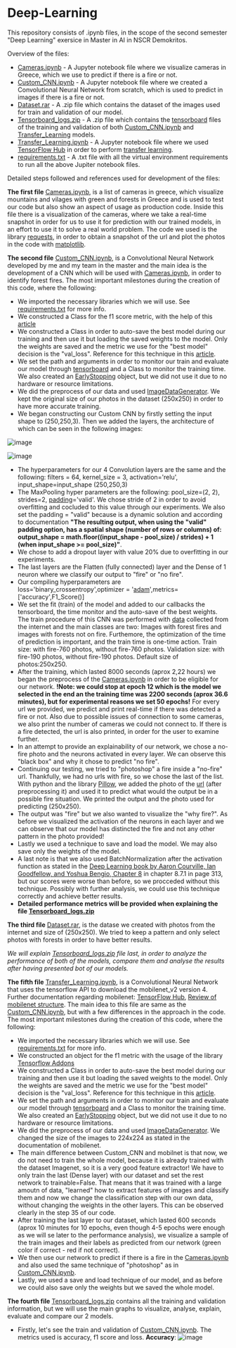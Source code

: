 # Deep-Learning
This repository consists of .ipynb files, in the scope of the second semester "Deep Learning" exersice in Master in AI in NSCR Demokritos.

Overview of the files:
* [Cameras.ipynb](https://github.com/Andreas-Stefopoulos/Deep-Learning/blob/main/Cameras.ipynb) - A Jupyter notebook file where we visualize cameras in Greece, which we use to predict if there is a fire or not.
* [Custom_CNN.ipynb](https://github.com/Andreas-Stefopoulos/Deep-Learning/blob/main/Custom_CNN.ipynb) - A Jupyter notebook file where we created a Convolutional Neural Network from scratch, which is used to predict in images if there is a fire or not.
* [Dataset.rar](https://github.com/Andreas-Stefopoulos/Deep-Learning/blob/main/Dataset.rar) - A .zip file which contains the dataset of the images used for train and validation of our model.
* [Tensorboard_logs.zip](https://github.com/Andreas-Stefopoulos/Deep-Learning/blob/main/Tensorboard_logs.zip) - A .zip file which contains the [tensorboard](https://www.tensorflow.org/tensorboard) files of the training and validation of both [Custom_CNN.ipynb](https://github.com/Andreas-Stefopoulos/Deep-Learning/blob/main/Custom_CNN.ipynb) and [Transfer_Learning](https://github.com/Andreas-Stefopoulos/Deep-Learning/blob/main/Transfer_Learning.ipynb) models.
* [Transfer_Learning.ipynb](https://github.com/Andreas-Stefopoulos/Deep-Learning/blob/main/Transfer_Learning.ipynb) - A Jupyter notebook file where we used [TensorFlow Hub](https://www.tensorflow.org/hub) in order to perform [transfer learning](https://www.tensorflow.org/tutorials/images/transfer_learning).
* [requirements.txt](https://github.com/Andreas-Stefopoulos/Deep-Learning/blob/main/requirements.txt) - A .txt file with all the virtual environment requirements to run all the above Jupiter notebook files.

Detailed steps followed and references used for development of the files:

**The first file** [Cameras.ipynb](https://github.com/Andreas-Stefopoulos/Deep-Learning/blob/main/Cameras.ipynb), is a list of cameras in greece, which visualize mountains and vilages with green and forests in Greece and is used to test our code but also show an aspect of usage as production code. Inside this file there is a visualization of the cameras, where we take a real-time snapshot in order for us to use it for prediction with our trained models, in an effort to use it to solve a real world problem. The code we used is the library [requests](https://realpython.com/python-requests/), in order to obtain a snapshot of the url and plot the photos in the code with [matplotlib](https://matplotlib.org/).

**The second file** [Custom_CNN.ipynb](https://github.com/Andreas-Stefopoulos/Deep-Learning/blob/main/Custom_CNN.ipynb), is a Convolutional Neural Network developed by me and my team in the master and the main idea is the development of a CNN which will be used with [Cameras.ipynb](https://github.com/Andreas-Stefopoulos/Deep-Learning/blob/main/Cameras.ipynb), in order to identify forest fires. The most important milestones during the creation of this code, where the following:

* We imported the necessary libraries which we will use. See [requirements.txt](https://github.com/Andreas-Stefopoulos/Deep-Learning/blob/main/requirements.txt) for more info.
* We constructed a Class for the f1 score metric, with the help of this [article](https://stackoverflow.com/questions/64474463/custom-f1-score-metric-in-tensorflow)
* We constructed a Class in order to auto-save the best model during our training and then use it but loading the saved weights to the model. Only the weights are saved and the metric we use for the "best model" decision is the "val_loss". Reference for this technique in this [article](https://stackoverflow.com/questions/61630990/tensorflow-callback-how-to-save-best-model-on-the-memory-not-on-the-disk).
* We set the path and arguments in order to monitor our train and evaluate our model through [tensorboard](https://www.tensorflow.org/tensorboard) and a Class to monitor the training time. We also created an [EarlyStopping](https://www.tensorflow.org/api_docs/python/tf/keras/callbacks/EarlyStopping) object, but we did not use it due to no hardware or resource limitations.
* We did the preprocess of our data and used [ImageDataGenerator](https://www.tensorflow.org/api_docs/python/tf/keras/preprocessing/image/ImageDataGenerator). We kept the original size of our photos in the dataset (250x250) in order to have more accurate training.
* We began constructing our Custom CNN by firstly setting the input shape to (250,250,3). Then we added the layers, the architecture of which can be seen in the following images:  

![image](https://user-images.githubusercontent.com/75940880/124357191-eaba2a80-dc22-11eb-9e39-fcecb290eccd.png) 

![image](https://user-images.githubusercontent.com/75940880/124357249-366cd400-dc23-11eb-874a-e7f768926bce.png)

* The hyperparameters for our 4 Convolution layers are the same and the following:
       filters = 64,
       kernel_size = 3, 
       activation='relu',
       input_shape=input_shape (250,250,3)
* The MaxPooling hyper parameters are the following: pool_size=(2, 2), strides=2, [padding](https://www.tensorflow.org/api_docs/python/tf/keras/layers/MaxPool2D)='valid'. We chose stride of 2 in order to avoid overfitting and cocluded to this value through our experiments. We also set the padding = "valid" because is a dynamic solution and according to documentation **"The resulting output, when using the "valid" padding option, has a spatial shape (number of rows or columns) of: output_shape = math.floor((input_shape - pool_size) / strides) + 1 (when input_shape >= pool_size)"**.
* We chose to add a dropout layer with value 20% due to overfitting in our experiments.
* The last layers are the Flatten (fully connected) layer and the Dense of 1 neuron where we classify our output to "fire" or "no fire". 
* Our compiling hyperparameters are loss='binary_crossentropy',optimizer = '[adam](https://www.tensorflow.org/api_docs/python/tf/keras/optimizers/Adam)',metrics=['accuracy',F1_Score()]
* We set the fit (train) of the model and added to our callbacks the tensorboard, the time monitor and the auto-save of the best weights. The train procedure of this CNN was performed with [data](https://github.com/Andreas-Stefopoulos/Deep-Learning/blob/main/Dataset.rar) collected from the internet and the main classes are two: Images with forest fires and images with forests not on fire. Furthemore, the optimization of the time of prediction is important, and the train time is one-time action. Train size: with fire-760 photos, without fire-760 photos. Validation size: with fire-190 photos, without fire-190 photos. Default size of photos:250x250.
* After the training, which lasted 8000 seconds (aprox 2,22 hours) we began the preprocess of the [Cameras.ipynb](https://github.com/Andreas-Stefopoulos/Deep-Learning/blob/main/Cameras.ipynb) in order to be eligible for our network. **!Note: we could stop at epoch 12 which is the model we selected in the end an the training time was 2200 seconds (aprox 36.6 minutes), but for experimental reasons we set 50 epochs!** For every url we provided, we predict and print real-time if there was detected a fire or not. Also due to possible issues of connection to some cameras, we also print the number of cameras we could not connect to. If there is a fire detected, the url is also printed, in order for the user to examine further.
* In an attempt to provide an explainability of our network, we chose a no-fire photo and the neurons activated in every layer. We can observe this "black box" and why it chose to predict "no fire".
* Continuing our testing, we tried to "photoshop" a fire inside a "no-fire" url. Thankfully, we had no urls with fire, so we chose the last of the list. With python and the library [Pillow](https://pillow.readthedocs.io/en/stable/), we added the photo of the [url](https://wallpaperaccess.com/full/1817829.jpg) (after preprocessing it) and used it to predict what would the output be in a possible fire situation. We printed the output and the photo used for predicting (250x250).
* The output was "fire" but we also wanted to visualize the "why fire?". As before we visualized the activation of the neurons in each layer and we can observe that our model has distincted the fire and not any other pattern in the photo provided!
* Lastly we used a technique to save and load the model. We may also save only the weights of the model.
* A last note is that we also used BatchNormalization after the activation function as stated in the [Deep Learning book by Aaron Courville, Ian Goodfellow, and Yoshua Bengio, Chapter 8](https://www.deeplearningbook.org/contents/optimization.html) in chapter 8.7.1 in page 313, but our scores were worse than before, so we procceded without this technique. Possibly with further analysis, we could use this technique correctly and achieve better results.
* ****Detailed performance metrics will be provided when explaining the file [Tensorboard_logs.zip](https://github.com/Andreas-Stefopoulos/Deep-Learning/blob/main/Tensorboard_logs.zip)****

**The third file** [Dataset.rar](https://github.com/Andreas-Stefopoulos/Deep-Learning/blob/main/Dataset.rar), is the datase we created with photos from the internet and size of (250x250). We tried to keep a pattern and only select photos with forests in order to have better results.

_We will explain [Tensorboard_logs.zip](https://github.com/Andreas-Stefopoulos/Deep-Learning/blob/main/Tensorboard_logs.zip) file last, in order to analyze the performance of both of the models, compare them and analyse the results after having presented bot of our models._

**The fifth file** [Transfer_Learning.ipynb](https://github.com/Andreas-Stefopoulos/Deep-Learning/blob/main/Transfer_Learning.ipynb), is a Convolutional Neural Network that uses the tensorflow API to download the mobilenet_v2 version 4. Further documentation regarding mobilenet: [TensorFlow Hub](https://tfhub.dev/google/tf2-preview/mobilenet_v2/feature_vector/4), [Review of mobilenet structure](https://towardsdatascience.com/review-mobilenetv2-light-weight-model-image-classification-8febb490e61c). The main idea to this file are same as the [Custom_CNN.ipynb](https://github.com/Andreas-Stefopoulos/Deep-Learning/blob/main/Custom_CNN.ipynb), but with a few differences in the approach in the code. The most important milestones during the creation of this code, where the following:

* We imported the necessary libraries which we will use. See [requirements.txt](https://github.com/Andreas-Stefopoulos/Deep-Learning/blob/main/requirements.txt) for more info.
* We constructed an object for the f1 metric with the usage of the library [Tensorflow Addons](https://medium.com/tensorflow/introducing-tensorflow-addons-6131a50a3dcf)
* We constructed a Class in order to auto-save the best model during our training and then use it but loading the saved weights to the model. Only the weights are saved and the metric we use for the "best model" decision is the "val_loss". Reference for this technique in this [article](https://stackoverflow.com/questions/61630990/tensorflow-callback-how-to-save-best-model-on-the-memory-not-on-the-disk).
* We set the path and arguments in order to monitor our train and evaluate our model through [tensorboard](https://www.tensorflow.org/tensorboard) and a Class to monitor the training time. We also created an [EarlyStopping](https://www.tensorflow.org/api_docs/python/tf/keras/callbacks/EarlyStopping) object, but we did not use it due to no hardware or resource limitations.
* We did the preprocess of our data and used [ImageDataGenerator](https://www.tensorflow.org/api_docs/python/tf/keras/preprocessing/image/ImageDataGenerator). We changed the size of the images to 224x224 as stated in the documentation of mobilenet.
* The main difference between Custom_CNN and mobilnet is that now, we do not need to train the whole model, because it is already trained with the dataset Imagenet, so it is a very good feature extractor! We have to only train the last (Dense layer) with our dataset and set the rest network to trainable=False. That means that it was trained with a large amoutn of data, "learned" how to extract features of images and classify them and now we change the classification step with our own data, without changing the weights in the other layers. This can be observed clearly in the step 35 of our code.
* After training the last layer to our dataset, which lasted 600 seconds (aprox 10 minutes for 10 epochs, even though 4-5 epochs were enough as we will se later to the performance analysis), we visualize a sample of the train images and their labels as predicted from our network (green color if correct - red if not correct).
* We then use our network to predict if there is a fire in the [Cameras.ipynb](https://github.com/Andreas-Stefopoulos/Deep-Learning/blob/main/Cameras.ipynb) and also used the same technique of "photoshop" as in [Custom_CNN.ipynb](https://github.com/Andreas-Stefopoulos/Deep-Learning/blob/main/Custom_CNN.ipynb).
* Lastly, we used a save and load technique of our model, and as before we could also save only the weights but we saved the whole model.

**The fourth file** [Tensorboard_logs.zip](https://github.com/Andreas-Stefopoulos/Deep-Learning/blob/main/Tensorboard_logs.zip) contains all the training and validation information, but we will use the main graphs to visualize, analyse, explain, evaluate and compare our 2 models.

* Firstly, let's see the train and validation of [Custom_CNN.ipynb](https://github.com/Andreas-Stefopoulos/Deep-Learning/blob/main/Custom_CNN.ipynb). The metrics used is accuracy, f1 score and loss.
**Accuracy**:
![image](https://user-images.githubusercontent.com/75940880/124359635-7dac9200-dc2e-11eb-9b7a-38cd55a77693.png)






